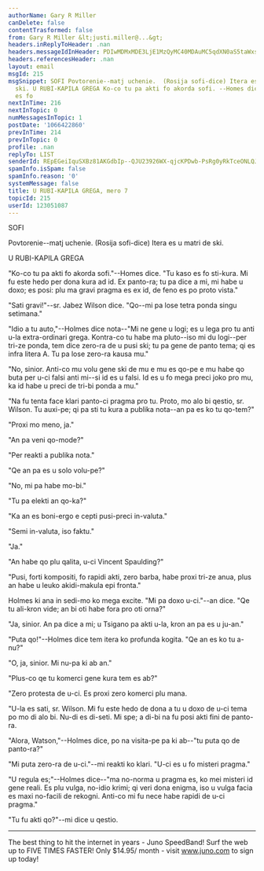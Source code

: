 ```yaml
---
authorName: Gary R Miller
canDelete: false
contentTrasformed: false
from: Gary R Miller &lt;justi.miller@...&gt;
headers.inReplyToHeader: .nan
headers.messageIdInHeader: PDIwMDMxMDE3LjE1MzQyMC40MDAuMC5qdXN0aS5taWxsZXJAanVuby5jb20+
headers.referencesHeader: .nan
layout: email
msgId: 215
msgSnippet: SOFI Povtorenie--matj uchenie.  (Rosija sofi-dice) Itera es u matri de
  ski. U RUBI-KAPILA GREGA Ko-co tu pa akti fo akorda sofi. --Homes dice.  Tu kaso
  es fo
nextInTime: 216
nextInTopic: 0
numMessagesInTopic: 1
postDate: '1066422860'
prevInTime: 214
prevInTopic: 0
profile: .nan
replyTo: LIST
senderId: REpEGeiIquSXBz81AKGdbIp--QJU23926WX-qjcKPDwb-PsRg0yRkTceONLQJDFtfKiehoiKpr41WoIh5eZZOnqlVaQdNc6xNPIN1w
spamInfo.isSpam: false
spamInfo.reason: '0'
systemMessage: false
title: U RUBI-KAPILA GREGA, mero 7
topicId: 215
userId: 123051087
---
```


SOFI

Povtorenie--matj uchenie.  (Rosija sofi-dice)
Itera es u matri de ski.



U RUBI-KAPILA GREGA

"Ko-co tu pa akti fo akorda sofi."--Homes dice.  "Tu kaso es fo sti-kura.
 Mi fu este hedo per dona kura ad id.  Ex panto-ra; tu pa dice a mi, mi
habe u doxo; es posi: plu ma gravi pragma es ex id, de feno es po proto
vista."

"Sati gravi!"--sr. Jabez Wilson dice.  "Qo--mi pa lose tetra ponda singu
setimana."

"Idio a tu auto,"--Holmes dice nota--"Mi ne gene u logi; es u lega pro tu
anti u-la extra-ordinari grega.  Kontra-co tu habe ma pluto--iso mi du
logi--per tri-ze ponda, tem dice zero-ra de u pusi ski; tu pa gene de
panto tema; qi es infra litera A.  Tu pa lose zero-ra kausa mu."

"No, sinior.  Anti-co mu volu gene ski de mu e mu es qo-pe e mu habe qo
buta per u-ci falsi anti mi--si id es u falsi.  Id es u fo mega preci
joko pro mu, ka id habe u preci de tri-bi ponda a mu."

"Na fu tenta face klari panto-ci pragma pro tu.  Proto, mo alo bi qestio,
sr. Wilson.  Tu auxi-pe; qi pa sti tu kura a publika nota--an pa es ko tu
qo-tem?"

"Proxi mo meno, ja."

"An pa veni qo-mode?"

"Per reakti a publika nota."

"Qe an pa es u solo volu-pe?"

"No, mi pa habe mo-bi."

"Tu pa elekti an qo-ka?"

"Ka an es boni-ergo e cepti pusi-preci in-valuta."

"Semi in-valuta, iso faktu."

"Ja."

"An habe qo plu qalita, u-ci Vincent Spaulding?"

"Pusi, forti kompositi, fo rapidi akti, zero barba, habe proxi tri-ze
anua, plus an habe u leuko akidi-makula epi fronta."

Holmes ki ana in sedi-mo ko mega excite.  "Mi pa doxo u-ci."--an dice. 
"Qe tu ali-kron vide; an bi oti habe fora pro oti orna?"

"Ja, sinior.  An pa dice a mi; u Tsigano pa akti u-la, kron an pa es u
ju-an."

"Puta qo!"--Holmes dice tem itera ko profunda kogita.  "Qe an es ko tu
a-nu?"

"O, ja, sinior.  Mi nu-pa ki ab an."

"Plus-co qe tu komerci gene kura tem es ab?"

"Zero protesta de u-ci.  Es proxi zero komerci plu mana.

"U-la es sati, sr. Wilson.  Mi fu este hedo de dona a tu u doxo de u-ci
tema po mo di alo bi.  Nu-di es di-seti.  Mi spe; a di-bi na fu posi akti
fini de panto-ra.

"Alora, Watson,"--Holmes dice, po na visita-pe pa ki ab--"tu puta qo de
panto-ra?"

"Mi puta zero-ra de u-ci."--mi reakti ko klari.  "U-ci es u fo misteri
pragma."

"U regula es;"--Holmes dice--"ma no-norma u pragma es, ko mei misteri id
gene reali.  Es plu vulga, no-idio krimi; qi veri dona enigma, iso u
vulga facia es maxi no-facili de rekogni.  Anti-co mi fu nece habe rapidi
de u-ci pragma."

"Tu fu akti qo?"--mi dice u qestio.

________________________________________________________________
The best thing to hit the internet in years - Juno SpeedBand!
Surf the web up to FIVE TIMES FASTER!
Only $14.95/ month - visit www.juno.com to sign up today!


